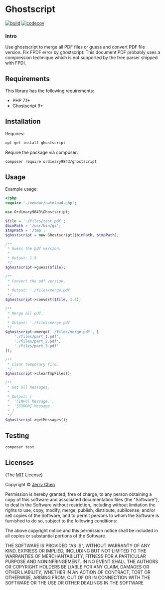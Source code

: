 # Ghostscript

[![build](https://github.com/ordinary9843/ghostscript/actions/workflows/build.yml/badge.svg)](https://github.com/ordinary9843/ghostscript/actions/workflows/build.yml)
[![codecov](https://codecov.io/gh/ordinary9843/ghostscript/branch/master/graph/badge.svg?token=DMXRZFN55V)](https://codecov.io/gh/ordinary9843/ghostscript)

### Intro

Use ghostscript to merge all PDF files or guess and convert PDF file version. Fix FPDF error by ghostscript: This document PDF probably uses a compression technique which is not supported by the free parser shipped with FPDI.

## Requirements

This library has the following requirements:

- PHP 7.1+
- Ghostscript 9+

## Installation

Requires:

```bash
apt-get install ghostscript
```

Require the package via composer:

```bash
composer require ordinary9843/ghostscript
```

## Usage

Example usage:

```php
<?php
require './vendor/autoload.php';

use Ordinary9843\Ghostscript;

$file = './files/test.pdf';
$binPath = '/usr/bin/gs';
$tmpPath = '/tmp';
$ghostscript = new Ghostscript($binPath, $tmpPath);

/**
 * Guess the pdf version.
 *
 * Output: 1.5
 */
$ghostscript->guess($file);

/**
 * Convert the pdf version.
 *
 * Output: './files/merge.pdf'
 */
$ghostscript->convert($file, 1.4);

/**
 * Merge all pdf.
 *
 * Output: './files/merge.pdf'
 */
$ghostscript->merge('./files/merge.pdf', [
    './files/part_1.pdf',
    './files/part_2.pdf',
    './files/part_3.pdf'
]);

/**
 * Clear temporary file.
 */
$ghostscript->clearTmpFiles();

/**
 * Get all messages.
 *
 * Output: [
 *  '[INFO] Message.',
 *  '[ERROR] Message.'
 * ]
 */
$ghostscript->getMessages();
```

## Testing

```bash
composer test
```

## Licenses

(The [MIT](http://www.opensource.org/licenses/mit-license.php) License)

Copyright &copy; [Jerry Chen](https://ordinary9843.medium.com/)

Permission is hereby granted, free of charge, to any person obtaining a copy
of this software and associated documentation files (the "Software"), to deal
in the Software without restriction, including without limitation the rights
to use, copy, modify, merge, publish, distribute, sublicense, and/or sell
copies of the Software, and to permit persons to whom the Software is
furnished to do so, subject to the following conditions:

The above copyright notice and this permission notice shall be included in
all copies or substantial portions of the Software.

THE SOFTWARE IS PROVIDED "AS IS", WITHOUT WARRANTY OF ANY KIND, EXPRESS OR
IMPLIED, INCLUDING BUT NOT LIMITED TO THE WARRANTIES OF MERCHANTABILITY,
FITNESS FOR A PARTICULAR PURPOSE AND NONINFRINGEMENT. IN NO EVENT SHALL THE
AUTHORS OR COPYRIGHT HOLDERS BE LIABLE FOR ANY CLAIM, DAMAGES OR OTHER
LIABILITY, WHETHER IN AN ACTION OF CONTRACT, TORT OR OTHERWISE, ARISING FROM,
OUT OF OR IN CONNECTION WITH THE SOFTWARE OR THE USE OR OTHER DEALINGS IN
THE SOFTWARE
